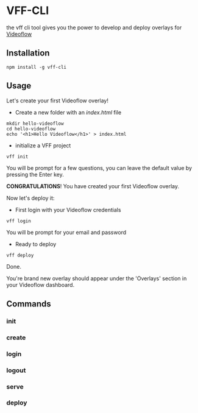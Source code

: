 # VFF-CLI
the vff cli tool gives you the power to develop and deploy overlays for [Videoflow](https://www.videoflow.io)

## Installation
`npm install -g vff-cli`

## Usage
Let's create your first Videoflow overlay!

- Create a new folder with an _index.html_ file
```
mkdir hello-videoflow
cd hello-videoflow
echo '<h1>Hello Videoflow</h1>' > index.html
```
- initialize a VFF project
```
vff init
```
You will be prompt for a few questions, you can leave the default value by pressing the Enter key.

**CONGRATULATIONS**! You have created your first Videoflow overlay.

Now let's deploy it:
- First login with your Videoflow credentials
```
vff login
```
You will be prompt for your email and password
- Ready to deploy
```
vff deploy
``` 
Done.

You're brand new overlay should appear under the 'Overlays' section in your Videoflow dashboard.


## Commands

### init
### create
### login
### logout
### serve
### deploy